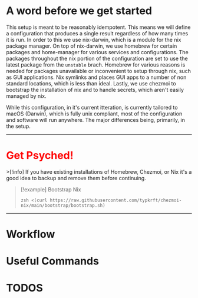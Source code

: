 # A word before we get started

This setup is meant to be reasonably idempotent. This means we will define a configuration that produces a single result regardless of how many times it is run. In order to this we use nix-darwin, which is a module for the nix package manager. On top of nix-darwin, we use homebrew for certain packages and home-manager for various services and configurations. The packages throughout the nix portion of the configuration are set to use the latest package from the `unstable` brach. Homebrew for various reasons is needed for packages unavailable or inconvenient to setup through nix, such as GUI applications. Nix symlinks and places GUI apps to a number of non standard locations, which is less than ideal. Lastly, we use chezmoi to bootstrap the installation of nix and to handle secrets, which aren't easily managed by nix. 

While this configuration, in it's current itteration, is currently tailored to macOS (Darwin), which is fully unix compliant, most of the configuration and software will run anywhere. The major differences being, primarily, in the setup.

___
<h1 style='color: red;'>Get Psyched!</h1>
>[!info] If you have existing installations of Homebrew, Chezmoi, or Nix it's a good idea to backup and remove them before continuing.

>[!example] Bootstrap Nix
>```shell
> zsh <(curl https://raw.githubusercontent.com/typkrft/chezmoi-nix/main/bootstrap/bootstrap.sh)
>```
---
# Workflow

# Useful Commands

# TODOS
